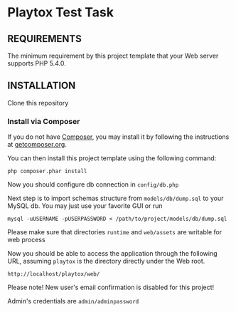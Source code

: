 Playtox Test Task
============================

REQUIREMENTS
------------

The minimum requirement by this project template that your Web server supports PHP 5.4.0.


INSTALLATION
------------

Clone this repository

### Install via Composer

If you do not have [Composer](http://getcomposer.org/), you may install it by following the instructions
at [getcomposer.org](http://getcomposer.org/doc/00-intro.md#installation-nix).

You can then install this project template using the following command:

~~~
php composer.phar install
~~~

Now you should configure db connection in `config/db.php`


Next step is to import schemas structure from `models/db/dump.sql` to your MySQL db. You may just use your favorite GUI or run

~~~
mysql -uUSERNAME -pUSERPASSWORD < /path/to/project/models/db/dump.sql
~~~


Please make sure that directories `runtime` and `web/assets` are writable for web process

Now you should be able to access the application through the following URL, assuming `playtox` is the directory
directly under the Web root.

~~~
http://localhost/playtox/web/
~~~

Please note! New user's email confirmation is disabled for this project!

Admin's credentials are `admin/adminpassword`